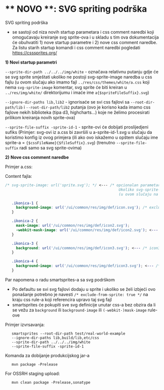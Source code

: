 ** NOVO **: SVG spriting podrška
=============================================

SVG spriting podrška

- se sastoji od niza novih startup parametara i css comment naredbi koji omogućavaju kreiranje svg sprite-ova i u skladu s tim ova dokumentacija će
  obuhvatiti 1) nove startup parametre i 2) nove css comment naredbe. Za listu starih startup komandi i css comment naredbi pogledati https://csssprites.org/

**1)** **Novi startup parametri**
   
   `--sprite-dir-path ../../../img/white` - označava relativnu putanju gdje će se svg sprite smještati ukoliko ne postoji svg-sprite-image naredba u css fajlu (u ovom slučaju ako imamo fajl `../res/css/themes/white/a.css` koji nema `svg-sprite-image` komentar, svg sprite će biti kreiran u `../res/img/white/` direktorijumu i imaće ime `a{$spriteFileSuffix}.svg`)
    
   `--ignore-dir-paths lib,lib2` - ignorisaće se svi css fajlovi sa `--root-dir-path/lib` i `--root-dir-path/lib2` putanja (ovo je korisno kada imamo css fajlove nekih biblioteka (tipa d3, highcharts...) koje ne želimo procesirati prilikom kreiranja novih sprite-ova)
    
   `--sprite-file-suffix -sprite-id-1` - sprite-ovi će dobijati proslijedjeni sufiks (Primjer: svg-ovi iz a.css bi završili u a-sprite-id-1.svg u slučaju da koristimo konfig iz ovog primjera (ili ako ovo iskažemo u opštem slučaju ime sprite-a  = `{$cssFileName}{$fileSuffix}.svg`) (trenutno `--sprite-file-suffix` radi samo sa svg sprite-ovima)
  

**2)** **Nove css comment naredbe**
   
   Primjer a.css:

   Content fajla:
```css
/* svg-sprite-image: url('sprite.svg'); */ <--- /* opcionalan parametar (ukoliko ne postoji čita se vrijednost --sprite-dir-path startup parametra i sprite se kreira na osnovu njega)
                                                    Ukoliko svg-sprite-image postoji u css fajlu, svg sprite će biti sačuvan na lokaciji koja je odredjena u vrijednosti url parametra
                                                    (u ovom slučaju na %PUTANJA_DO_CSS_FAJLA%/sprite.svg)*/

   .ikonica-1 {
     background-image: url('/ui/common/res/img/def/icon.svg'); /* exclude-from-sprite: true */ <--- /* icon.svg ikonica neće završiti u sprite-u */
   }

   .ikonica-2 {
     mask-image: url('/ui/common/res/img/def/icon2.svg');
     -webkit-mask-image: url('/ui/common/res/img/def/icon2.svg'); <--- /* icon2 će završiti u sprite.svg sprite-u */
   }

   .ikonica-3 {
     background: url('/ui/common/res/img/def/icon3.svg'); <--- /* icon3 će završiti u sprite.svg sprite-u */
   }

   .ikonica-4 {
     background-image: url('/ui/common/res/img/def/icon3.svg'); <--- /* icon4 će završiti u sprite.svg sprite-u */
   }
```


Par napomena o radu smartsprites-a sa svg podrškom

- Po defaultu se svi svg fajlovi dodaju u sprite i ukoliko se želi izbjeći ovo ponašanje potrebno je navesti 
  `/* exclude-from-sprite: true */` na kraju css rule-a koji referencira upravo taj svg fajl
- smartsprites će pokupiti sve svg definicije unutar css-a bez obzira da li se vežu za `background` ili `background-image` ili `(-webkit-)mask-image` rule-ove




Primjer izvrsavanja: 


       smartsprites --root-dir-path test/real-world-example
       --ignore-dir-paths lib,build/lib,etc/css 
       --sprite-dir-path ../../../img/white
       --sprite-file-suffix -sprite-id-1
       
       
Komanda za dobijanje produkcijskog jar-a

       mvn package -Prelease

For OSSRH staging upload:

       mvn clean package -Prelease,sonatype
  
